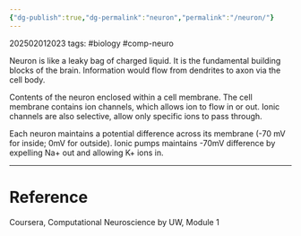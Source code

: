 ```yaml
---
{"dg-publish":true,"dg-permalink":"neuron","permalink":"/neuron/"}
---
```


202502012023
tags: #biology #comp-neuro

Neuron is like a leaky bag of charged liquid. It is the fundamental building blocks of the brain. Information would flow from dendrites to axon via the cell body.

Contents of the neuron enclosed within a cell membrane. The cell membrane contains ion channels, which allows ion to flow in or out. Ionic channels are also selective, allow only specific ions to pass through.

Each neuron maintains a potential difference across its membrane (-70 mV for inside; 0mV for outside). Ionic pumps maintains -70mV difference by expelling Na+ out and allowing K+ ions in.

---
# Reference

Coursera, Computational Neuroscience by UW, Module 1